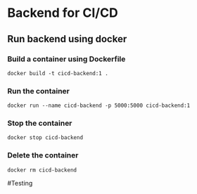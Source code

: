 # Backend for CI/CD

## Run backend using docker

### Build a container using Dockerfile

```
docker build -t cicd-backend:1 .
```

### Run the container

```
docker run --name cicd-backend -p 5000:5000 cicd-backend:1
```

### Stop the container

```
docker stop cicd-backend
```

### Delete the container

```
docker rm cicd-backend
```

#Testing